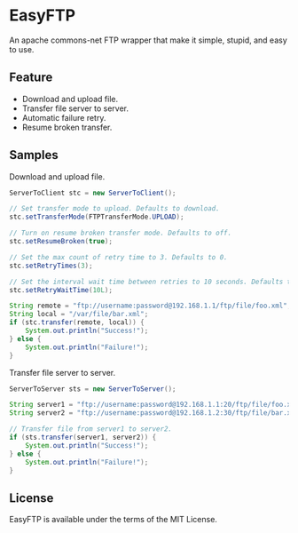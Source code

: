 # EasyFTP

An apache commons-net FTP wrapper that make it simple, stupid, and easy to use.

## Feature

* Download and upload file.
* Transfer file server to server.
* Automatic failure retry.
* Resume broken transfer.

## Samples

Download and upload file.

```java
ServerToClient stc = new ServerToClient();

// Set transfer mode to upload. Defaults to download.
stc.setTransferMode(FTPTransferMode.UPLOAD);

// Turn on resume broken transfer mode. Defaults to off.
stc.setResumeBroken(true);

// Set the max count of retry time to 3. Defaults to 0.
stc.setRetryTimes(3);

// Set the interval wait time between retries to 10 seconds. Defaults to 1 second.
stc.setRetryWaitTime(10L);

String remote = "ftp://username:password@192.168.1.1/ftp/file/foo.xml";
String local = "/var/file/bar.xml";
if (stc.transfer(remote, local)) {
    System.out.println("Success!");
} else {
    System.out.println("Failure!");
}
```

Transfer file server to server.

```java
ServerToServer sts = new ServerToServer();

String server1 = "ftp://username:password@192.168.1.1:20/ftp/file/foo.xml";
String server2 = "ftp://username:password@192.168.1.2:30/ftp/file/bar.xml";

// Transfer file from server1 to server2.
if (sts.transfer(server1, server2)) {
    System.out.println("Success!");
} else {
    System.out.println("Failure!");
}
```

## License

EasyFTP is available under the terms of the MIT License.
